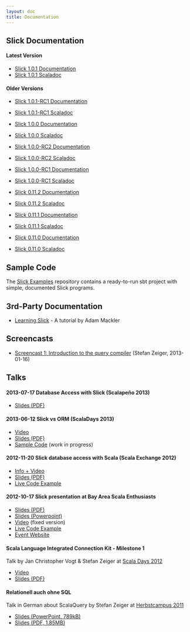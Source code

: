 ```yaml
---
layout: doc
title: Documentation
---
```


## Slick Documentation

#### Latest Version

* [Slick 1.0.1 Documentation](/doc/1.0.1/)
* [Slick 1.0.1 Scaladoc](/doc/1.0.1/api/)

<!-- ## Release Candidate -->

#### Older Versions

* [Slick 1.0.1-RC1 Documentation](/doc/1.0.1-RC1/)
* [Slick 1.0.1-RC1 Scaladoc](/doc/1.0.1-RC1/api/)

* [Slick 1.0.0 Documentation](/doc/1.0.0/)
* [Slick 1.0.0 Scaladoc](/doc/1.0.0/api/)

* [Slick 1.0.0-RC2 Documentation](/doc/1.0.0-RC2/)
* [Slick 1.0.0-RC2 Scaladoc](/doc/1.0.0-RC2/api/)

* [Slick 1.0.0-RC1 Documentation](/doc/1.0.0-RC1/)
* [Slick 1.0.0-RC1 Scaladoc](/doc/1.0.0-RC1/api/)

* [Slick 0.11.2 Documentation](/doc/0.11.2/)
* [Slick 0.11.2 Scaladoc](/doc/0.11.2/api/)

* [Slick 0.11.1 Documentation](/doc/0.11.1/)
* [Slick 0.11.1 Scaladoc](/doc/0.11.1/api/)

* [Slick 0.11.0 Documentation](/doc/0.11.0/)
* [Slick 0.11.0 Scaladoc](/doc/0.11.0/api/)

## Sample Code

The [Slick Examples](https://github.com/slick/slick-examples) repository
contains a ready-to-run sbt project with simple, documented Slick programs.

## 3rd-Party Documentation

* [Learning Slick](http://mackler.org/LearningSlick/) - A tutorial by Adam Mackler

## Screencasts

* [Screencast 1: Introduction to the query compiler](http://youtu.be/THlvR9bXHIc) (Stefan Zeiger, 2013-01-16)

## Talks

#### 2013-07-17 Database Access with Slick (Scalapeño 2013)

* [Slides (PDF)](/talks/scalapeno2013/slick_scalapeno2013.pdf)

#### 2013-06-12 Slick vs ORM (ScalaDays 2013)

* [Video](http://parleys.com/play/51c2e20de4b0d38b54f46243/)
* [Slides (PDF)](/talks/2013_scaladays/2013_scaladays.pdf)
* [Sample Code](https://github.com/cvogt/play-slick/tree/scaladays2013/samples/computer-database/app) (work in progress)

#### 2012-11-20 Slick database access with Scala (Scala Exchange 2012)

* [Info + Video](http://skillsmatter.com/podcast/scala/slick-database-access-with-scala)
* [Slides (PDF)](/talks/scalax2012/Slick_ScalaExchange_2012.pdf)
* [Live Code Example](https://github.com/szeiger/slick-scalaexchange2012)

#### 2012-10-17 Slick presentation at Bay Area Scala Enthusiasts

* [Slides (PDF)](/talks/2012-10-17_Typesafe-Slick-presentation-at-BASE/2012-10-17_Typesafe-Slick-presentation-at-BASE.pdf)
* [Slides (Powerpoint)](/talks/2012-10-17_Typesafe-Slick-presentation-at-BASE/2012-10-17_Typesafe-Slick-presentation-at-BASE.pptx)
* [Video](http://www.youtube.com/watch?v=mJ_mnEwZMR0) (fixed version)
* [Live Code Example](https://github.com/cvogt/slick-presentation/tree/71f16c23fbb4b6737336ae03eb23a87658a88af8/)
* [Event Website](http://www.meetup.com/Bay-Area-Scala-Enthusiasts/events/80269142/)

#### Scala Language Integrated Connection Kit - Milestone 1

Talk by Jan Christopher Vogt & Stefan Zeiger at [Scala Days 2012](http://days2012.scala-lang.org/)

* [Video](http://skillsmatter.com/podcast/scala/scala-language-integrated-connection-kit)
* [Slides (PDF)](/talks/scaladays2012/ScalaDays2012-SLICK.pdf)

#### Relationell auch ohne SQL

Talk in German about ScalaQuery by Stefan Zeiger at
[Herbstcampus 2011](http://www.herbstcampus.de/hc11/index.html)

* [Slides (PowerPoint, 789kB)](/talks/herbstcampus2011/Relationell%20auch%20ohne%20SQL.pptx)
* [Slides (PDF, 1.85MB)](/talks/herbstcampus2011/Relationell%20auch%20ohne%20SQL.pdf)

